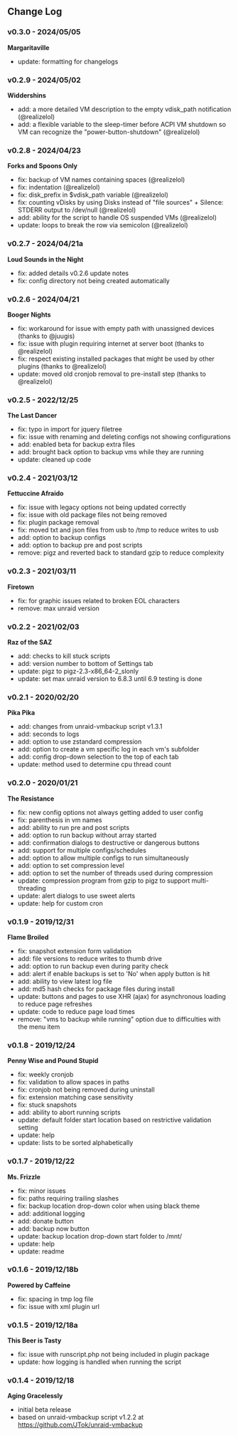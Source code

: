 ## Change Log

### v0.3.0 - 2024/05/05
**Margaritaville**

- update: formatting for changelogs

### v0.2.9 - 2024/05/02
**Widdershins**

- add: a more detailed VM description to the empty vdisk_path notification (@realizelol)
- add: a flexible variable to the sleep-timer before ACPI VM shutdown so VM can recognize the "power-button-shutdown" (@realizelol)

### v0.2.8 - 2024/04/23
**Forks and Spoons Only**

- fix: backup of VM names containing spaces (@realizelol)
- fix: indentation (@realizelol)
- fix: disk_prefix in $vdisk_path variable (@realizelol)
- fix: counting vDisks by using Disks instead of "file sources" + Silence: STDERR output to /dev/null (@realizelol)
- add: ability for the script to handle OS suspended VMs (@realizelol)
- update: loops to break the row via semicolon (@realizelol)

### v0.2.7 - 2024/04/21a
**Loud Sounds in the Night**

- fix: added details v0.2.6 update notes
- fix: config directory not being created automatically

### v0.2.6 - 2024/04/21
**Booger Nights**

- fix: workaround for issue with empty path with unassigned devices (thanks to @juugis)
- fix: issue with plugin requiring internet at server boot (thanks to @realizelol)
- fix: respect existing installed packages that might be used by other plugins (thanks to @realizelol)
- update: moved old cronjob removal to pre-install step (thanks to @realizelol)

### v0.2.5 - 2022/12/25
**The Last Dancer**

- fix: typo in import for jquery filetree
- fix: issue with renaming and deleting configs not showing configurations
- add: enabled beta for backup extra files
- add: brought back option to backup vms while they are running
- update: cleaned up code

### v0.2.4 - 2021/03/12
**Fettuccine Afraido**

- fix: issue with legacy options not being updated correctly
- fix: issue with old package files not being removed
- fix: plugin package removal
- fix: moved txt and json files from usb to /tmp to reduce writes to usb
- add: option to backup configs
- add: option to backup pre and post scripts
- remove: pigz and reverted back to standard gzip to reduce complexity

### v0.2.3 - 2021/03/11
**Firetown**

- fix: for graphic issues related to broken EOL characters
- remove: max unraid version

### v0.2.2 - 2021/02/03
**Raz of the SAZ**

- add: checks to kill stuck scripts
- add: version number to bottom of Settings tab
- update: pigz to pigz-2.3-x86_64-2_slonly
- update: set max unraid version to 6.8.3 until 6.9 testing is done

### v0.2.1 - 2020/02/20
**Pika Pika**

- add: changes from unraid-vmbackup script v1.3.1
- add: seconds to logs
- add: option to use zstandard compression
- add: option to create a vm specific log in each vm's subfolder
- add: config drop-down selection to the top of each tab
- update: method used to determine cpu thread count

### v0.2.0 - 2020/01/21
**The Resistance**

- fix: new config options not always getting added to user config
- fix: parenthesis in vm names
- add: ability to run pre and post scripts
- add: option to run backup without array started
- add: confirmation dialogs to destructive or dangerous buttons
- add: support for multiple configs/schedules
- add: option to allow multiple configs to run simultaneously
- add: option to set compression level
- add: option to set the number of threads used during compression
- update: compression program from gzip to pigz to support multi-threading
- update: alert dialogs to use sweet alerts
- update: help for custom cron

### v0.1.9 - 2019/12/31
**Flame Broiled**

- fix: snapshot extension form validation
- add: file versions to reduce writes to thumb drive
- add: option to run backup even during parity check
- add: alert if enable backups is set to 'No' when apply button is hit
- add: ability to view latest log file
- add: md5 hash checks for package files during install
- update: buttons and pages to use XHR (ajax) for asynchronous loading to reduce page refreshes
- update: code to reduce page load times
- remove: "vms to backup while running" option due to difficulties with the menu item

### v0.1.8 - 2019/12/24
**Penny Wise and Pound Stupid**

- fix: weekly cronjob
- fix: validation to allow spaces in paths
- fix: cronjob not being removed during uninstall
- fix: extension matching case sensitivity
- fix: stuck snapshots
- add: ability to abort running scripts
- update: default folder start location based on restrictive validation setting
- update: help
- update: lists to be sorted alphabetically

### v0.1.7 - 2019/12/22
**Ms. Frizzle**

- fix: minor issues
- fix: paths requiring trailing slashes
- fix: backup location drop-down color when using black theme
- add: additional logging
- add: donate button
- add: backup now button
- update: backup location drop-down start folder to /mnt/
- update: help
- update: readme

### v0.1.6 - 2019/12/18b
**Powered by Caffeine**

- fix: spacing in tmp log file
- fix: issue with xml plugin url

### v0.1.5 - 2019/12/18a
**This Beer is Tasty**

- fix: issue with runscript.php not being included in plugin package
- update: how logging is handled when running the script

### v0.1.4 - 2019/12/18
**Aging Gracelessly**

- initial beta release
- based on unraid-vmbackup script v1.2.2 at https://github.com/JTok/unraid-vmbackup
